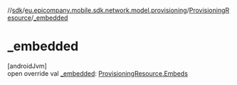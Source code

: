 //[sdk](../../../index.md)/[eu.epicompany.mobile.sdk.network.model.provisioning](../index.md)/[ProvisioningResource](index.md)/[_embedded](_embedded.md)

# _embedded

[androidJvm]\
open override val [_embedded](_embedded.md): [ProvisioningResource.Embeds](-embeds/index.md)
